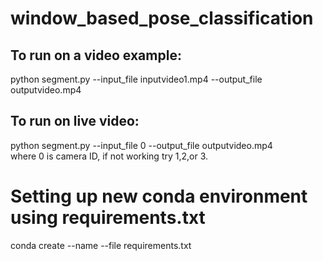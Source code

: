 # window_based_pose_classification
## To run on a video example:  
python segment.py --input_file inputvideo1.mp4 --output_file outputvideo.mp4  
## To run on live video:
python segment.py --input_file 0 --output_file outputvideo.mp4    
where 0 is camera ID, if not working try 1,2,or 3.

# Setting up new conda environment using requirements.txt
conda create --name <env> --file requirements.txt
